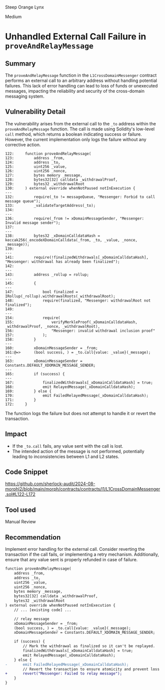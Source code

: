 Steep Orange Lynx

Medium

# Unhandled External Call Failure in `proveAndRelayMessage`

## Summary
The `proveAndRelayMessage` function in the `L1CrossDomainMessenger` contract performs an external call to an arbitrary address without handling potential failures. This lack of error handling can lead to loss of funds or unexecuted messages, impacting the reliability and security of the cross-domain messaging system.

## Vulnerability Detail
The vulnerability arises from the external call to the `_to` address within the `proveAndRelayMessage` function. The call is made using Solidity's low-level `call` method, which returns a boolean indicating success or failure. However, the current implementation only logs the failure without any corrective action.
```solidity
122:     function proveAndRelayMessage(
123:         address _from,
124:         address _to,
125:         uint256 _value,
126:         uint256 _nonce,
127:         bytes memory _message,
128:         bytes32[32] calldata _withdrawalProof,
129:         bytes32 _withdrawalRoot
130:     ) external override whenNotPaused notInExecution {
---
132:         require(_to != messageQueue, "Messenger: Forbid to call message queue");
133:         _validateTargetAddress(_to);
134: 
---
136:         require(_from != xDomainMessageSender, "Messenger: Invalid message sender");
137: 
---
138:         bytes32 _xDomainCalldataHash = keccak256(_encodeXDomainCalldata(_from, _to, _value, _nonce, _message));
139: 
---
141:         require(!finalizedWithdrawals[_xDomainCalldataHash], "Messenger: withdrawal has already been finalized");
142: 
---
143:         address _rollup = rollup;
---
145:         {
---
147:             bool finalized = IRollup(_rollup).withdrawalRoots(_withdrawalRoot);
148:             require(finalized, "Messenger: withdrawalRoot not finalized");
149: 
---
154:             require(
155:                 verifyMerkleProof(_xDomainCalldataHash, _withdrawalProof, _nonce, _withdrawalRoot),
156:                 "Messenger: invalid withdrawal inclusion proof"
157:             );
158:         }
---
160:         xDomainMessageSender = _from;
161:@=>      (bool success, ) = _to.call{value: _value}(_message);
---
163:         xDomainMessageSender = Constants.DEFAULT_XDOMAIN_MESSAGE_SENDER;
---
165:         if (success) {
---
167:             finalizedWithdrawals[_xDomainCalldataHash] = true;
168:             emit RelayedMessage(_xDomainCalldataHash);
169:         } else {
170:             emit FailedRelayedMessage(_xDomainCalldataHash);
171:         }
172:     }
```
The function logs the failure but does not attempt to handle it or revert the transaction.

## Impact
- If the `_to.call` fails, any value sent with the call is lost.
- The intended action of the message is not performed, potentially leading to inconsistencies between L1 and L2 states.

## Code Snippet
https://github.com/sherlock-audit/2024-08-morphl2/blob/main/morph/contracts/contracts/l1/L1CrossDomainMessenger.sol#L122-L172

## Tool used

Manual Review

## Recommendation
Implement error handling for the external call. Consider reverting the transaction if the call fails, or implementing a retry mechanism. Additionally, ensure that any value sent is properly refunded in case of failure.
```diff
function proveAndRelayMessage(
    address _from,
    address _to,
    uint256 _value,
    uint256 _nonce,
    bytes memory _message,
    bytes32[32] calldata _withdrawalProof,
    bytes32 _withdrawalRoot
) external override whenNotPaused notInExecution {
    // ... [existing code] ...

    // relay message
    xDomainMessageSender = _from;
    (bool success, ) = _to.call{value: _value}(_message);
    xDomainMessageSender = Constants.DEFAULT_XDOMAIN_MESSAGE_SENDER;

    if (success) {
        // Mark the withdrawal as finalized so it can't be replayed.
        finalizedWithdrawals[_xDomainCalldataHash] = true;
        emit RelayedMessage(_xDomainCalldataHash);
    } else {
-       emit FailedRelayedMessage(_xDomainCalldataHash);
        // Revert the transaction to ensure atomicity and prevent loss of funds
+       revert("Messenger: Failed to relay message");
    }
}
```